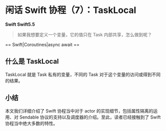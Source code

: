 # 闲话 Swift 协程（7）：TaskLocal

**Swift Swift5.5**

> 如果我想要定义一个变量，它的值只在 Task 内部共享，怎么做到呢？

==  Swift|Coroutines|async await ==

## 什么是 TaskLocal

TaskLocal 就是 Task 私有的变量，不同的 Task 对于这个变量的访问或得到不同的结果。

## 小结

本文我们详细介绍了 Swift 协程当中对于 actor 的实现细节，包括属性隔离的运用、对 Sendable 协议的支持以及调度器的介绍。至此，读者已经接触到了 Swift 协程当中绝大多数的特性。